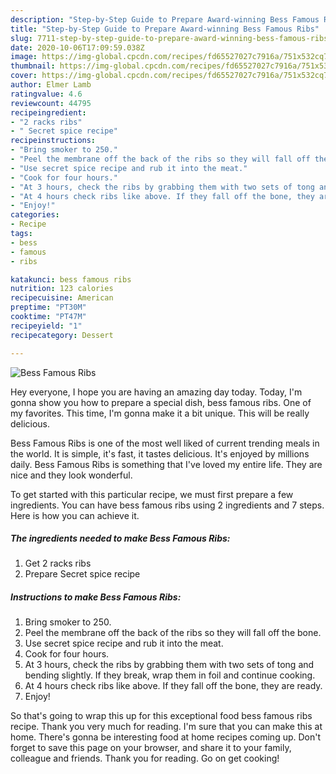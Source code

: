```yaml
---
description: "Step-by-Step Guide to Prepare Award-winning Bess Famous Ribs"
title: "Step-by-Step Guide to Prepare Award-winning Bess Famous Ribs"
slug: 7711-step-by-step-guide-to-prepare-award-winning-bess-famous-ribs
date: 2020-10-06T17:09:59.038Z
image: https://img-global.cpcdn.com/recipes/fd65527027c7916a/751x532cq70/bess-famous-ribs-recipe-main-photo.jpg
thumbnail: https://img-global.cpcdn.com/recipes/fd65527027c7916a/751x532cq70/bess-famous-ribs-recipe-main-photo.jpg
cover: https://img-global.cpcdn.com/recipes/fd65527027c7916a/751x532cq70/bess-famous-ribs-recipe-main-photo.jpg
author: Elmer Lamb
ratingvalue: 4.6
reviewcount: 44795
recipeingredient:
- "2 racks ribs"
- " Secret spice recipe"
recipeinstructions:
- "Bring smoker to 250."
- "Peel the membrane off the back of the ribs so they will fall off the bone."
- "Use secret spice recipe and rub it into the meat."
- "Cook for four hours."
- "At 3 hours, check the ribs by grabbing them with two sets of tong and bending slightly. If they break, wrap them in foil and continue cooking."
- "At 4 hours check ribs like above. If they fall off the bone, they are ready."
- "Enjoy!"
categories:
- Recipe
tags:
- bess
- famous
- ribs

katakunci: bess famous ribs 
nutrition: 123 calories
recipecuisine: American
preptime: "PT30M"
cooktime: "PT47M"
recipeyield: "1"
recipecategory: Dessert

---
```



![Bess Famous Ribs](https://img-global.cpcdn.com/recipes/fd65527027c7916a/751x532cq70/bess-famous-ribs-recipe-main-photo.jpg)

Hey everyone, I hope you are having an amazing day today. Today, I'm gonna show you how to prepare a special dish, bess famous ribs. One of my favorites. This time, I'm gonna make it a bit unique. This will be really delicious.



Bess Famous Ribs is one of the most well liked of current trending meals in the world. It is simple, it's fast, it tastes delicious. It's enjoyed by millions daily. Bess Famous Ribs is something that I've loved my entire life. They are nice and they look wonderful.


To get started with this particular recipe, we must first prepare a few ingredients. You can have bess famous ribs using 2 ingredients and 7 steps. Here is how you can achieve it.

<!--inarticleads1-->

##### The ingredients needed to make Bess Famous Ribs:

1. Get 2 racks ribs
1. Prepare  Secret spice recipe




<!--inarticleads2-->

##### Instructions to make Bess Famous Ribs:

1. Bring smoker to 250.
1. Peel the membrane off the back of the ribs so they will fall off the bone.
1. Use secret spice recipe and rub it into the meat.
1. Cook for four hours.
1. At 3 hours, check the ribs by grabbing them with two sets of tong and bending slightly. If they break, wrap them in foil and continue cooking.
1. At 4 hours check ribs like above. If they fall off the bone, they are ready.
1. Enjoy!




So that's going to wrap this up for this exceptional food bess famous ribs recipe. Thank you very much for reading. I'm sure that you can make this at home. There's gonna be interesting food at home recipes coming up. Don't forget to save this page on your browser, and share it to your family, colleague and friends. Thank you for reading. Go on get cooking!
